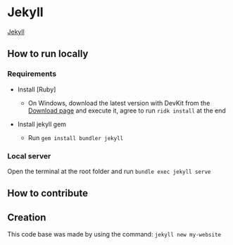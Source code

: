 # Jekyll

[Jekyll](https://jekyllrb.com/)

## How to run locally

### Requirements

- Install [Ruby]
  - On Windows, download the latest version with DevKit from the [Download page](https://rubyinstaller.org/downloads/) and execute it, agree to run `ridk install` at the end

- Install jekyll gem
  - Run `gem install bundler jekyll`

### Local server

Open the terminal at the root folder and run `bundle exec jekyll serve`

## How to contribute

## Creation

This code base was made by using the command: `jekyll new my-website`
